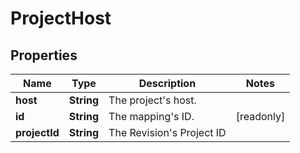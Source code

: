 

# ProjectHost


## Properties

| Name | Type | Description | Notes |
|------------ | ------------- | ------------- | -------------|
|**host** | **String** | The project&#39;s host. |  |
|**id** | **String** | The mapping&#39;s ID. |  [readonly] |
|**projectId** | **String** | The Revision&#39;s Project ID |  |



